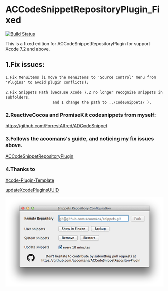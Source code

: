 # ACCodeSnippetRepositoryPlugin_Fixed

[![Build Status](https://api.travis-ci.org/acoomans/ACCodeSnippetRepositoryPlugin.png)](https://api.travis-ci.org/acoomans/ACCodeSnippetRepositoryPlugin.png)

  This is a fixed edition for ACCodeSnippetRepositoryPlugin for support Xcode 7.2 and above.


## 1.Fix issues:

    1.Fix MenuItems (I move the menuItems to 'Source Control' menu from 'Plugins' to avoid plugin conflicts); 
  
    2.Fix Snippets Path (Because Xcode 7.2 no longer recognize snippets in subfolders,
                         and I change the path to ../CodeSnippets/ ).

### 2.ReactiveCocoa and PromiseKit codesnippets from myself:

  https://github.com/ForrestAlfred/ADCodeSnippet
    
### 3.Follows the [acoomans][acoomans]'s guide, and noticing my fix issues above.
    
  [ACCodeSnippetRepositoryPlugin][ACCodeSnippetRepositoryPlugin]
  

### 4.Thanks to
  
  [Xcode-Plugin-Template][Xcode-Plugin-Template]
  
  [updateXcodePluginsUUID][updateXcodePluginsUUID]
  
  
  ![screenshots](Screenshots/screenshot02.png)
  
  
[acoomans]: https://github.com/acoomans/  "Title"
[ACCodeSnippetRepositoryPlugin]: https://github.com/acoomans/ACCodeSnippetRepositoryPlugin/  "Title"
[Xcode-Plugin-Template]: https://github.com/kattrali/Xcode-Plugin-Template/  "Title"
[updateXcodePluginsUUID]: https://github.com/homtang/updateXcodePluginsUUID/  "Title"
  
